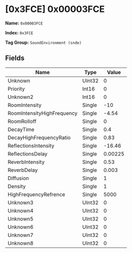 # [0x3FCE] 0x00003FCE

**Name:** ```0x00003FCE```

**Index:** ```0x3FCE```

**Tag Group:** ```SoundEnvironment (snde)```

## Fields

Name	| Type	| Value
---	|---	|---	|
Unknown	|UInt32	|0
Priority	|Int16	|0
Unknown2	|Int16	|0
RoomIntensity	|Single	|-10
RoomIntensityHighFrequency	|Single	|-4.54
RoomRolloff	|Single	|0
DecayTime	|Single	|0.4
DecayHighFrequencyRatio	|Single	|0.83
ReflectionsIntensity	|Single	|-16.46
ReflectionsDelay	|Single	|0.00225
ReverbIntensity	|Single	|0.53
ReverbDelay	|Single	|0.003
Diffusion	|Single	|1
Density	|Single	|1
HighFrequencyRefrence	|Single	|5000
Unknown3	|UInt32	|0
Unknown4	|UInt32	|0
Unknown5	|UInt32	|0
Unknown6	|UInt32	|0
Unknown7	|UInt32	|0
Unknown8	|UInt32	|0


